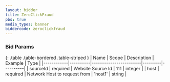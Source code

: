 ```yaml
---
layout: bidder
title: ZeroClickFraud
pbs: true
media_types: banner
biddercode: zeroclickfraud
---
```


### Bid Params

{: .table .table-bordered .table-striped }
| Name       | Scope    | Description            | Example | Type     |
|------------|----------|------------------------|---------|----------|
| sourceId | required | Website Source Id | 111 | integer |
| host | required | Network Host to request from | 'host1' | string |
